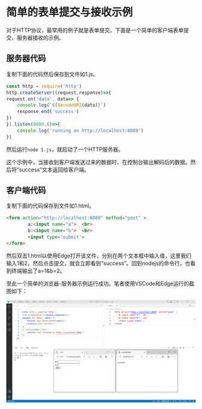 # 简单的表单提交与接收示例

对于HTTP协议，最常用的例子就是表单提交。下面是一个简单的客户端表单提交、服务器接收的示例。

## 服务器代码

复制下面的代码然后保存到文件如1.js。

```js
const http = require('http')
http.createServer((request,response)=>{
request.on('data', data=> {
    console.log(`${decodeURI(data)}`)
    response.end('success')
})
}).listen(8080,()=>{
    console.log('running on http://localhost:8080')
})

```

然后运行`node 1.js`，就启动了一个HTTP服务器。

这个示例中，当接收到客户端发送过来的数据时，在控制台输出解码后的数据。然后将“success”文本返回给客户端。

## 客户端代码

复制下面的代码保存到文件如1.html。

```html
<form action="http://localhost:8080" method="post" >
        a:<input name="a">  <br>
        b:<input name="b">  <br>
        <input type='submit'>
</form>
```

然后双击1.html以使用Edge打开该文件，分别在两个文本框中输入值，这里我们输入1和2，然后点击提交，就会立即看到“success”。回到nodejs的命令行，也看到终端输出了a=1&b=2。

至此一个简单的浏览器-服务器示例运行成功。笔者使用VSCode和Edge运行的截图如下：

![浏览器-服务器示例](images/浏览器-服务器示例.png)


